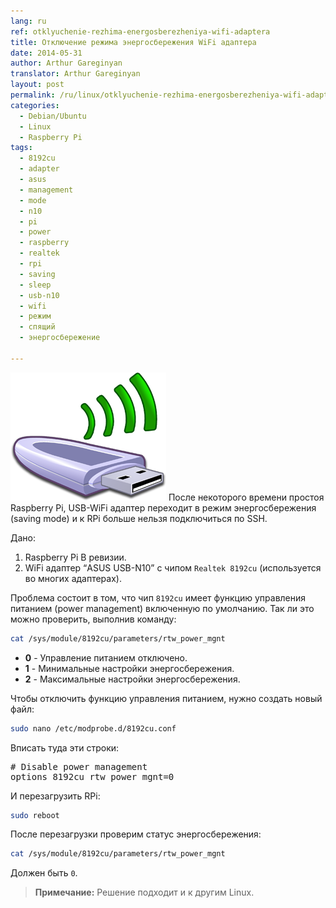 ```yaml
---
lang: ru
ref: otklyuchenie-rezhima-energosberezheniya-wifi-adaptera
title: Отключение режима энергосбережения WiFi адаптера
date: 2014-05-31
author: Arthur Gareginyan
translator: Arthur Gareginyan
layout: post
permalink: /ru/linux/otklyuchenie-rezhima-energosberezheniya-wifi-adaptera.html
categories:
  - Debian/Ubuntu
  - Linux
  - Raspberry Pi
tags:
  - 8192cu
  - adapter
  - asus
  - management
  - mode
  - n10
  - pi
  - power
  - raspberry
  - realtek
  - rpi
  - saving
  - sleep
  - usb-n10
  - wifi
  - режим
  - спящий
  - энергосбережение

---
```


![thumb](/images/thumbnail/WiFi.png)
После некоторого времени простоя Raspberry Pi, USB-WiFi адаптер переходит в режим энергосбережения (saving mode) и к RPi больше нельзя подключиться по SSH.

Дано:

1. Raspberry Pi B ревизии.
2. WiFi адаптер “ASUS USB-N10” с чипом `Realtek 8192cu` (используется во многих адаптерах).
 

Проблема состоит в том, что чип `8192cu` имеет функцию управления питанием (power management) включенную по умолчанию. Так ли это можно проверить, выполнив команду:

```sh
cat /sys/module/8192cu/parameters/rtw_power_mgnt
```

* **0** - Управление питанием отключено.
* **1** - Минимальные настройки энергосбережения.
* **2** - Максимальные настройки энергосбережения.

Чтобы отключить функцию управления питанием, нужно создать новый файл:

```sh
sudo nano /etc/modprobe.d/8192cu.conf
```

Вписать туда эти строки:

<pre>
# Disable power management
options 8192cu rtw_power_mgnt=0
</pre>

И перезагрузить RPi:

```sh
sudo reboot
```

После перезагрузки проверим статус энергосбережения:

```sh
cat /sys/module/8192cu/parameters/rtw_power_mgnt
```

Должен быть `0`.

> **Примечание:** Решение подходит и к другим Linux.
